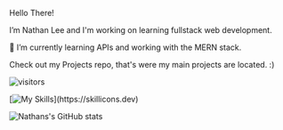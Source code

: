 Hello There!

  I’m Nathan Lee and I'm working on learning fullstack web development.
  
  🌱 I’m currently learning APIs and working with the MERN stack.
  
 Check out my Projects repo, that's were my main projects are located. :)
 
 ![visitors](https://visitor-badge.glitch.me/badge?page_id=page.id&left_color=green&right_color=red)

[![My Skills](https://skillicons.dev/icons?i=ts,js,express,mongodb,react,rust,postgres,bash,solidity,linux,git,nodejs,)](https://skillicons.dev)


![Nathans's GitHub stats](https://github-readme-stats.vercel.app/api?username=nslee333&show_icons=true&theme=dark)


<!-- [![Top Langs](https://github-readme-stats.vercel.app/api/top-langs/?username=nslee333&show_icons=true&theme=dark)](https://github.com/nslee333/github-readme-stats) -->


